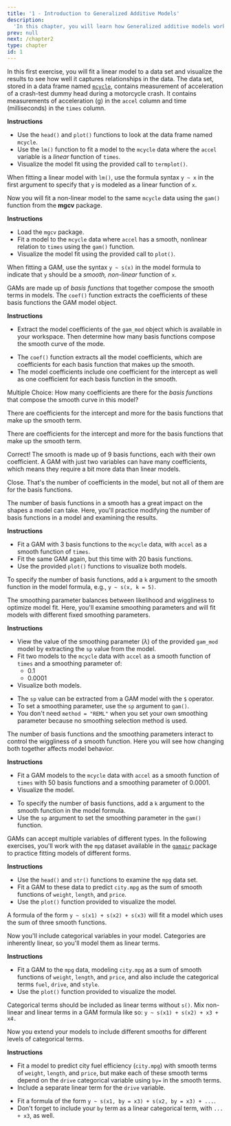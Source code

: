 ```yaml
---
title: '1 - Introduction to Generalized Additive Models'
description:
  'In this chapter, you will learn how Generalized additive models work and how to use flexible, nonlinear functions to model data without over-fitting. You will learn to use the gam() function in the mgcv package, and how to build multivariate models that mix nonlinear, linear, and categorical effects to data.'
prev: null
next: /chapter2
type: chapter
id: 1
---
```

<exercise id="1" title="Introduction" type="slides">

<slides source="chapter1_01_introduction">
</slides>

</exercise>

<exercise id="2" title="Motorcycle crash data: linear approach">

In this first exercise, you will fit a linear model to a data set and visualize the results
to see how well it captures relationships in the data.  The data set, stored in a data frame named [`mcycle`](https://www.rdocumentation.org/packages/MASS/topics/mcycle), contains measurement of acceleration of a crash-test dummy head
during a motorcycle crash. It contains measurements of acceleration (g) in the `accel` column
and time (milliseconds) in the `times` column.

**Instructions**
- Use the `head()` and `plot()` functions to look at the data frame named `mcycle`. 
- Use the `lm()` function to fit a model to the `mcycle` data where the `accel` variable is a _linear_ function of `times`. 
- Visualize the model fit using the provided call to `termplot()`.

<codeblock id="01_02">

When fitting a linear model with `lm()`, use the formula syntax `y ~ x` in the first argument to specify that `y` is modeled as a linear function of `x`.

</codeblock>

</exercise>

<exercise id="3" title="Motorcycle crash data: non-linear approach">

Now you will fit a non-linear model to the same `mcycle` data using the `gam()` function from
the **mgcv** package.

**Instructions**
- Load the `mgcv` package. 
- Fit a model to the  `mcycle` data where `accel` has a smooth, nonlinear relation to `times` using the `gam()` function. 
- Visualize the model fit using the provided call to `plot()`.

<codeblock id="01_03">

When fitting a GAM, use the syntax `y ~ s(x)` in the model formula to indicate that `y` should be a _smooth, non-linear_ function of `x`.

</codeblock>

</exercise>

<exercise id="4" title="Parts of non-linear function">

GAMs are made up of _basis functions_ that together compose the smooth terms in models. The `coef()` function extracts the coefficients of these basis functions the GAM model object.  

**Instructions**
- Extract the model coefficients of the `gam_mod` object which is available in your workspace. Then determine how many basis functions compose the smooth curve of the mode.

<codeblock id="01_04">

- The `coef()` function extracts all the model coefficients, which are coefficients for each basis function that makes up the smooth.
- The model coefficients include one coefficient for the intercept as well as one coefficient for each basis function in the smooth.
</codeblock>


Multiple Choice: How many coefficients are there for the _basis functions_ that compose the smooth curve in this model?

<choice>
<opt text="1">

There are coefficients for the intercept and more for the basis functions that make up the smooth term.

</opt>

<opt text="2">

There are coefficients for the intercept and more for the basis functions that make up the smooth term.

</opt>

<opt text="9" correct="true">

Correct! The smooth is made up of 9 basis functions, each with their own coefficient.  A GAM with just two variables can have many coefficients, which means they require a bit more data than linear models.

</opt>

<opt text="10">

Close. That's the number of coefficients in the model, but not all of them are for the basis functions.

</opt>
</choice>

</exercise>

<exercise id="5" title="Basis functions and smoothing" type="slides">

<slides source="chapter1_05"> 
</slides>

</exercise>

<exercise id="6" title="Setting complexity of the motorcycle model">

The number of basis functions in a smooth has a great impact
on the shapes a model can take.  Here, you'll practice modifying
the number of basis functions in a model and examining the results.

**Instructions**
-  Fit a GAM with 3 basis functions to the `mcycle` data, with `accel` as a smooth function of `times`. 
-  Fit the same GAM again, but this time with 20 basis functions. 
-  Use the provided `plot()` functions to visualize both models.

<codeblock id="01_06">

To specify the number of basis functions, add a `k` argument to the smooth function
in the model formula, e.g., `y ~ s(x, k = 5)`.

</codeblock>

</exercise>

<exercise id="7" title="Using smoothing parameters to avoid overfitting">

The smoothing parameter balances between likelihood and wiggliness to optimize model fit. Here, you'll examine smoothing parameters and will fit models with different fixed smoothing parameters.

**Instructions**
- View the value of the smoothing parameter ($\lambda$) of the provided `gam_mod` model by extracting the `sp` value from the model.
- Fit two models to the `mcycle` data with `accel` as a smooth function of `times` and a smoothing parameter of: 
    - 0.1
    - 0.0001
- Visualize both models.

<codeblock id="01_07">

- The `sp` value can be extracted from a GAM model with the `$` operator.
- To set a smoothing parameter, use the `sp` argument to `gam()`. 
- You don't need `method = "REML"` when you set your own smoothing parameter because no smoothing selection method is used.

</codeblock>

</exercise>

<exercise id="8" title="Complexity and smoothing together">

The number of basis functions and the smoothing parameters interact to
control the wiggliness of a smooth function.  Here you will see how
changing both together affects model behavior.

**Instructions**
-  Fit a GAM models to the `mcycle` data with `accel` as a smooth function of `times` with 50 basis functions and a smoothing parameter of 0.0001. 
-  Visualize the model.

<codeblock id="01_08">

- To specify the number of basis functions, add a `k` argument to the smooth function
in the model formula. 
- Use the `sp` argument to set the smoothing parameter in the `gam()` function.

</codeblock>

</exercise>

<exercise id="9" title="Multivariate GAMs" type="slides">

<slides source="chapter1_09"> 
</slides>

</exercise>

<exercise id="10" title="Multivariate GAMs of auto performance">

GAMs can accept multiple variables of different types. In the following exercises, you'll work with the `mpg` dataset available in the [`gamair`](https://www.rdocumentation.org/packages/gamair/topics/gamair-package) package to practice fitting models of different forms.

**Instructions**
-  Use the `head()` and `str()` functions to examine the `mpg` data set. 
-  Fit a GAM to these data to predict `city.mpg` as the sum of smooth functions of `weight`, `length`, and `price`. 
-  Use the `plot()` function provided to visualize the model.

<codeblock id="01_10">

A formula of the form `y ~ s(x1) + s(x2) + s(x3)` will fit a model which uses the sum of three smooth functions.

</codeblock>

</exercise>

<exercise id="11" title="Adding categorical to the auto performance model">

Now you'll include categorical variables in your model. Categories are inherently linear, so you'll model them as linear terms.

**Instructions**
- Fit a GAM to the `mpg` data, modeling `city.mpg` as a sum of smooth functions of `weight`, `length`, and `price`, and also include the categorical terms `fuel`, `drive`, and `style`. 
- Use the `plot()` function provided to visualize the model.

<codeblock id="01_11">

Categorical terms should be included as linear terms without `s()`. Mix non-linear and linear terms in a GAM formula like so:  `y ~ s(x1) + s(x2) + x3 + x4.`

</codeblock>

</exercise>

<exercise id="12" title="Category-level smooths for different auto types">

Now you extend your models to include different smooths for different levels of categorical terms.

**Instructions**
- Fit a model to predict city fuel efficiency (`city.mpg`) with smooth terms of `weight`, `length`, and `price`, but make
  each of these smooth terms depend on the `drive` categorical variable using `by=` in the smooth terms. 
- Include a separate linear term for the `drive` variable.

<codeblock id="01_12">

- Fit a formula of the form `y ~ s(x1, by = x3) + s(x2, by = x3) + ...`. 
- Don't forget to include your `by` term as a linear categorical term, with `... + x3`, as well.

</codeblock>

</exercise>


